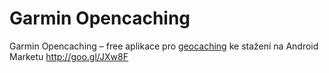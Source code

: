 <!--
title : Garmin Opencaching
author : Roman Ožana <ozana@omdesign.cz>
date : 1.5.2011 17:14:22
-->

# Garmin Opencaching

Garmin Opencaching &#8211; free aplikace pro [geocaching][1] ke stažení na Android Marketu <http://goo.gl/JXw8F>

 [1]: http://cs.wikipedia.org/wiki/Geocaching